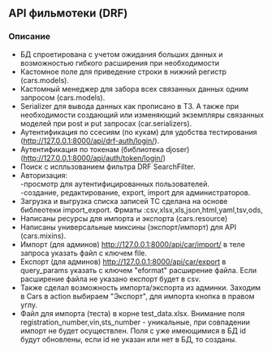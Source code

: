 ## API фильмотеки (DRF)
### Описание
* БД спроетирована с учетом ожидания больших данных и возможностью гибкого расширения при необходимости
* Кастомное поле для приведение строки в нижний регистр (cars.models).
* Кастомный менеджер для забора всех связанных данных одним запросом (cars.models).
* Serializer для вывода данных как прописано в ТЗ. А также при необходимости создающий или изменяющий экземпляры связанных моделей при post и put запросах (car.serializers).
* Аутентификация по ссесиям (по кукам) для удобства тестирования (http://127.0.0.1:8000/api/drf-auth/login/).
* Аутентификация по токенам (библиотека djoser) (http://127.0.0.1:8000/api/auth/token/login/)
* Поиск с испльзованием фильтра DRF SearchFilter.
* Авторизация:  
-просмотр для аутентифицированных пользователей.  
-создание, редактирование, export, import для администраторов.
* Загрузка и выгрузка списка записей ТС сделана на основе библеотеки import_export. Фрматы :csv,xlsx,xls,json,html,yaml,tsv,ods,
* Написаны ресурсы для импорта и экспорта (cars.resource)
* Написаны универсальные миксины (экспорт/импорт) для API (cars.mixins).
* Импорт (для админов) http://127.0.0.1:8000/api/car/import/ в теле запроса указать файл с ключем file.
* Експорт (для админов) http://127.0.0.1:8000/api/car/export в query_params указать с ключем "eformat" расширение файла. Если расширение файла не указано експорт будет в csv.
* Также сделал возможность импорта/экспорта из админки. Заходим в Cars в action выбираем "Экспорт", для импорта кнопка в правом углу.
* Файл для импорта (теста) в корне test_data.xlsx. Внимание поля registration_number,vin,sts_number - уникальные, при совпадении импорт не будет осуществлен. Поля с уже имеющимися в БД id будут обновлены, если id не указан или нет в БД, то созданы.